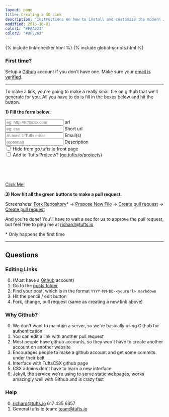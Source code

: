 ```yaml
---
layout: page
title: Creating a GO Link
description: "Instructions on how to install and customize the modern Jekyll theme HPSTR."
modified: 2016-10-01
color1: "#FAA331"
color2: "#DF5263"
---
```


<head>
  {% include link-checker.html %}
  {% include global-scripts.html %}
  <script type="text/javascript">
    window.onload = function() {
      var params = ['url', 'shorturl', 'email', 'description'];

      for (i = 0; i < params.length; i++) {
        var p = getParameterByName(params[i]);
        if (p) {
          document.getElementById(params[i] + "-input").value = p;
        }
        changeContentText();
      }
    }
  </script>
</head>

### First time?

Setup a [Github](https://github.com/join) account if you don't have one.  Make sure your [email is verified](https://help.github.com/articles/verifying-your-email-address/).

___

To make a link, you're going to make a really small file on github that we'll generate for you.  All you have to do is fill in the boxes below and hit the button.

**1) Fill the form below:**

<script type="text/javascript">
  var today = new Date();

  function changeContentText() {
    var url = document.getElementById('url-input').value;
    var shorturl = document.getElementById('shorturl-input').value;
    var email = document.getElementById('email-input').value;
    var desc = document.getElementById('description-input').value;
    var hidden = document.getElementById('is-hidden-checkbox').checked;
    var isProject = document.getElementById('is-project-checkbox').checked;

    var year = today.getFullYear();
    var month = today.getMonth()+1;
    var day = today.getDate();
    if (month < 10) {
      month = "0" + month;
    };
    if (day < 10) {
      day = "0" + day
    };

    if (url.indexOf("://") == -1) {
      url = "http://"+url
    }

    var fileName = year+"-"+month+"-"+day+"-"+shorturl+".markdown";
    var bodyText = "---\nlayout: links\npermalink: /:title\nforward_to: " + url +"\nauthor: " + email +"\nhidden: " + hidden +"\nproject: " + isProject +"\ndescription: " + desc + "\n---\n";
    var bodyText = encodeURIComponent(bodyText);
    var errorCount = showErrorMessages(url, shorturl, email);
    setCreatButtonLink(errorCount, fileName, bodyText, shorturl, email, desc);
  }

  function emailErrors(email) {
    if (email.length == 0) {
      return "Tufts email required";
    } else if (email.indexOf("@tufts.edu") == -1 && email.indexOf("@tufts.io") == -1) {
      return "Must include at least 1 Tufts email";
    } else {
      return "None";
    }
  }

  function showErrorMessages(url, shorturl, email) {
    var result = "Errors:<ul style='margin-top:0px'>";
    var div = document.getElementById('form-errors');
    var errorCount = 0;

    if (url.length <= 7) {
      errorCount += 1;
      result += "<li>Url required</li>";
    }

    var shortError = shorturlErrors(shorturl);
    if (shortError != "None") {
      errorCount += 1;
      result += "<li>" + shortError + "</li>";
    }

    var emailError = emailErrors(email);
    if (emailError != "None") {
      errorCount += 1;
      result += "<li>" + emailError + "</li>";
    }

    if (errorCount == 0) {
      result = "<b>2) Good to Go! Click the button below:</b>";
      div.className = "form-has-no-errors";
    } else {
      div.className = "form-has-errors";
    }
    div.innerHTML = result+"</ul>";
    return errorCount;
  }

  function setCreatButtonLink(errorCount, fileName, bodyText, shorturl, email, description) {
    var button = document.getElementById('create-link-button');
    var base = "https://github.com/TuftsCSX/go.tufts.io/new/master?filename=_posts/";
    if (errorCount == 0) {
      button.className = "btn btn-info";
      button.innerHTML = "Click to create new link";
      button.href = base + fileName + "&value=" + bodyText + "&message=Creating /" + shorturl + " by " + email + "&description=" + description;
      button.target = "_blank";
    } else {
      button.className = "btn btn-danger";
      button.innerHTML = "Please fix the errors above"
      button.href = "#short-url-generator";
      button.target = "";
    }
  }
</script>
<style type="text/css">
  #form-errors {
    margin: 30px 0px;
  }
  .form-has-errors {
    background-color: #F4CCCC;
  }
  .form-has-no-errors {
    background-color: #D9EAD3;
  }
</style>

<link href='http://fonts.googleapis.com/css?family=Open+Sans:400,300,600,700,800' rel='stylesheet' type='text/css'>

<form action="#" id="short-url-generator">
  <div class="row">
    <input type="text" name="url-input" id="url-input" maxlength="500" onkeyup="changeContentText()" placeholder="eg: http://tuftscsx.com"/>
    <label id="url-input-label" for="url-input">url</label>
  </div>

  <div class="row">
    <input type="text" name="shorturl-input" id="shorturl-input" maxlength="100" onkeyup="changeContentText()" placeholder="eg: csx"/>
    <label id="shorturl-input-label" for="shorturl-input">Short url</label>
  </div>

  <div class="row">
    <input type="text" name="email-input" id="email-input" maxlength="500" onkeyup="changeContentText()" placeholder="At least 1 Tufts email"/>
    <label id="email-input-label" for="email-input">Email(s)</label>
  </div>

  <div class="row">
    <input type="text" name="description-input" id="description-input" maxlength="500" onkeyup="changeContentText()" placeholder="(optional)"/>
    <label id="description-input-label" for="description-input">Description</label>
  </div>

  <div class="row">
    <input type="checkbox" name="is-hidden-checkbox" id="is-hidden-checkbox" onchange="changeContentText()"/>
    <label for="is-hidden-checkbox">Hide from <a href="http://go.tufts.io">go.tufts.io</a> front page</label>
  </div>
  <div class="row">
    <input type="checkbox" name="is-project-checkbox" id="is-project-checkbox" onchange="changeContentText()"/>
    <label for="is-project-checkbox">Add to Tufts Projects? (<a href="http://go.tufts.io/projects">go.tufts.io/projects</a>)</label>
  </div>
  <div id="form-errors"><br></div>
</form>

<a id="create-link-button" href="https://github.com/TuftsCSX/go.tufts.io/new/master/_posts" class="btn" target="_blank">Click Me!</a>

**3) Now hit all the green buttons to make a pull request.**

Screenshots: [Fork Repository](http://imgur.com/qqACnUc.png)\* -> [Propose New File](http://imgur.com/jg67WRl.png) -> [Create pull request](http://imgur.com/fomzGmd.png) -> [Create pull request](http://imgur.com/62kmbe4.png)

And you're done! You'll have to wait a sec for us to approve the pull request, but feel free to ping me at richard@tufts.io

\* Only happens the first time

___

## Questions

### Editing Links
0. (Must have a [Github](https://github.com/join) account)
0. Go to the [posts folder](https://github.com/TuftsCSX/go.tufts.io/tree/master/_posts)
0. Find your post, which is in the format `YYYY-MM-DD-<yoururl>.markdown`
0. Hit the pencil / edit button
0. Fork, change, pull request (same as creating a new link above)

### Why Github?

0. We don't want to maintain a server, so we're basically using Github for authentication
0. You can edit a link with another pull request
0. Most people have github accounts, so they won't have to create another account on another website
0. Encourages people to make a github account and get some commits under their belt
0. Interface with TuftsCSX github page
0. CSX admins don't have to learn a new interface
0. Jekyll, the service we're using to serve static webpages, works amazingly well with Github and is crazy fast

### Help
0. [richard@tufts.io](mailto:richard@tufts.io) 617 435 6357
0. General tufts.io team: [team@tufts.io](mailto:team@tufts.io)

